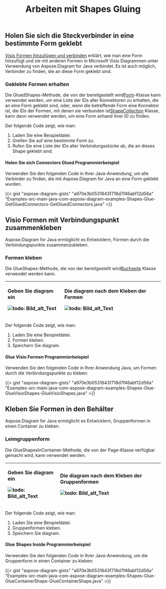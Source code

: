 ﻿---
title: Arbeiten mit Shapes Gluing
type: docs
weight: 10
url: /de/java/working-with-shapes-gluing/
---
## **Holen Sie sich die Steckverbinder in eine bestimmte Form geklebt**
[Visio Formen hinzufügen und verbinden](/diagram/de/java/add-and-connect-visio-shapes/) erklärt, wie man eine Form hinzufügt und sie mit anderen Formen in Microsoft Visio Diagrammen unter Verwendung von Aspose.Diagram for Java verbindet. Es ist auch möglich, Verbinder zu finden, die an diese Form geklebt sind.
### **Geklebte Formen erhalten**
 Die GluedShapes-Methode, die von der bereitgestellt wird[Form](https://reference.aspose.com/diagram/java/com.aspose.diagram/shape)-Klasse kann verwendet werden, um eine Liste der IDs aller Konnektoren zu erhalten, die an eine Form geklebt sind, oder, wenn die betreffende Form eine Konnektor ist, die IDs der Formen, mit denen sie verbunden ist[ShapeCollection](http://www.aspose.com/api/java/diagram/com.aspose.diagram/classes/shapecollection) Klasse, kann dann verwendet werden, um eine Form anhand ihrer ID zu finden.

Der folgende Code zeigt, wie man:

1. Laden Sie eine Beispieldatei.
1. Greifen Sie auf eine bestimmte Form zu.
1. Rufen Sie eine Liste der IDs aller Verbindungsstücke ab, die an dieses Shape geklebt sind.
#### **Holen Sie sich Connectors Glued Programmierbeispiel**
Verwenden Sie den folgenden Code in Ihrer Java-Anwendung, um alle Verbinder zu finden, die mit Aspose.Diagram for Java an eine Form geklebt wurden.

{{< gist "aspose-diagram-gists" "a970e3b0531843f718d7f46abf12d56a" "Examples-src-main-java-com-aspose-diagram-examples-Shapes-Glue-GetGluedConnectors-GetGluedConnectors.java" >}}
## **Visio Formen mit Verbindungspunkt zusammenkleben**
Aspose.Diagram for Java ermöglicht es Entwicklern, Formen durch die Verbindungspunkte zusammenzukleben.
### **Formen kleben**
 Die GlueShapes-Methode, die von der bereitgestellt wird[Buchseite](https://reference.aspose.com/diagram/java/com.aspose.diagram/page) Klasse verwendet werden kann.

|<p>**Geben Sie diagram ein** </p><p>![todo: Bild_alt_Text](http://i.imgur.com/Z69f4hg.png)</p>|<p>**Die diagram nach dem Kleben der Formen** </p><p>![todo: Bild_alt_Text](http://i.imgur.com/5TJpDwc.png)</p>|
|:- |:- |
Der folgende Code zeigt, wie man:

1. Laden Sie eine Beispieldatei.
1. Formen kleben.
1. Speichern Sie diagram.
#### **Glue Visio Formen Programmierbeispiel**
Verwenden Sie den folgenden Code in Ihrer Anwendung Java, um Formen durch die Verbindungspunkte zu kleben:

{{< gist "aspose-diagram-gists" "a970e3b0531843f718d7f46abf12d56a" "Examples-src-main-java-com-aspose-diagram-examples-Shapes-Glue-GlueVisioShapes-GlueVisioShapes.java" >}}
## **Kleben Sie Formen in den Behälter**
Aspose.Diagram for Java ermöglicht es Entwicklern, Gruppenformen in einen Container zu kleben.
### **Leimgruppenform**
Die GlueShapesInContainer-Methode, die von der Page-Klasse verfügbar gemacht wird, kann verwendet werden.

|<p>**Geben Sie diagram ein** </p><p>![todo: Bild_alt_Text](http://i.imgur.com/HRRzIEh.png)</p>|<p>**Die diagram nach dem Kleben der Gruppenformen** </p><p>![todo: Bild_alt_Text](http://i.imgur.com/YxCiOgU.png)</p>|
|:- |:- |
Der folgende Code zeigt, wie man:

1. Laden Sie eine Beispieldatei.
1. Gruppenformen kleben.
1. Speichern Sie diagram.
#### **Glue Shapes Inside Programmierbeispiel**
Verwenden Sie den folgenden Code in Ihrer Java-Anwendung, um die Gruppenform in einen Container zu kleben:

{{< gist "aspose-diagram-gists" "a970e3b0531843f718d7f46abf12d56a" "Examples-src-main-java-com-aspose-diagram-examples-Shapes-Glue-GlueContainerShape-GlueContainerShape.java" >}}
